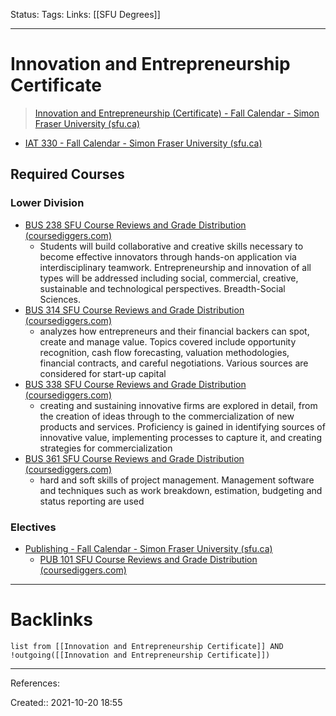 Status: 
Tags: 
Links: [[SFU Degrees]]
___
# Innovation and Entrepreneurship Certificate
> [Innovation and Entrepreneurship (Certificate) - Fall Calendar - Simon Fraser University (sfu.ca)](https://www.sfu.ca/students/calendar/2021/fall/programs/innovation-and-entrepreneurship/certificate.html)
- [IAT 330 - Fall Calendar - Simon Fraser University (sfu.ca)](https://www.sfu.ca/students/calendar/2021/fall/courses/iat/330.html)
## Required Courses
### Lower Division
- [BUS 238 SFU Course Reviews and Grade Distribution (coursediggers.com)](https://coursediggers.com/pages/show?utf8=%E2%9C%93&digger%5Bcourse_id%5D=2524&commit=GO)
	- Students will build collaborative and creative skills necessary to become effective innovators through hands-on application via interdisciplinary teamwork. Entrepreneurship and innovation of all types will be addressed including social, commercial, creative, sustainable and technological perspectives. Breadth-Social Sciences.
- [BUS 314 SFU Course Reviews and Grade Distribution (coursediggers.com)](https://coursediggers.com/pages/show?utf8=%E2%9C%93&digger%5Bcourse_id%5D=853&commit=GO)
	- analyzes how entrepreneurs and their financial backers can spot, create and manage value. Topics covered include opportunity recognition, cash flow forecasting, valuation methodologies, financial contracts, and careful negotiations. Various sources are considered for start-up capital
- [BUS 338 SFU Course Reviews and Grade Distribution (coursediggers.com)](https://coursediggers.com/pages/show?utf8=%E2%9C%93&digger%5Bcourse_id%5D=1110&commit=GO)
	- creating and sustaining innovative firms are explored in detail, from the creation of ideas through to the commercialization of new products and services. Proficiency is gained in identifying sources of innovative value, implementing processes to capture it, and creating strategies for commercialization
- [BUS 361 SFU Course Reviews and Grade Distribution (coursediggers.com)](https://coursediggers.com/pages/show?utf8=%E2%9C%93&digger%5Bcourse_id%5D=1303&commit=GO)
	- hard and soft skills of project management. Management software and techniques such as work breakdown, estimation, budgeting and status reporting are used
### Electives
- [Publishing - Fall Calendar - Simon Fraser University (sfu.ca)](https://www.sfu.ca/students/calendar/2020/fall/courses/pub.html)
	- [PUB 101 SFU Course Reviews and Grade Distribution (coursediggers.com)](https://coursediggers.com/pages/show?utf8=%E2%9C%93&digger%5Bcourse_id%5D=42&commit=GO)
___
# Backlinks
```dataview
list from [[Innovation and Entrepreneurship Certificate]] AND !outgoing([[Innovation and Entrepreneurship Certificate]])
```
___
References:

Created:: 2021-10-20 18:55
